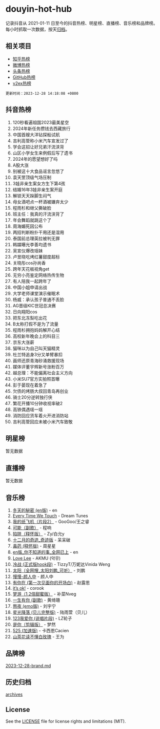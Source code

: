 # douyin-hot-hub

记录抖音从 2021-01-11 日至今的抖音热榜、明星榜、直播榜、音乐榜和品牌榜。每小时抓取一次数据，按天[归档](archives)。

## 相关项目

- [知乎热榜](https://github.com/lonnyzhang423/zhihu-hot-hub)
- [微博热榜](https://github.com/lonnyzhang423/weibo-hot-hub)
- [头条热榜](https://github.com/lonnyzhang423/toutiao-hot-hub)
- [GitHub热榜](https://github.com/lonnyzhang423/github-hot-hub)
- [v2ex热榜](https://github.com/lonnyzhang423/v2ex-hot-hub)


`更新时间：2023-12-28 14:18:08 +0800`

## 抖音热榜

1. 120秒看遍祖国2023最美星空
1. 2024年新任务攒钱去西藏旅行
1. 中国首艘大洋钻探船试航
1. 吉利高管称小米汽车宣发过了
1. 学会这招让好兄弟汗流浃背
1. 山区小学女生来例假后写了遗书
1. 2024年的愿望想好了吗
1. A股大涨
1. 别被这十大食品谣言忽悠了
1. 袁天罡顶级气场压制
1. 3娃非亲生案女方生下第4孩
1. 结婚16年3娃非亲生案开庭
1. 解锁天天跺脚生闷气
1. 母女酒吧点一杯酒被嫌弃太少
1. 程雨杉和继父撕破脸
1. 班主任：我真的汗流浃背了
1. 年会舞蹈就跳这个了
1. 周海媚死因公布
1. 两招判断粉扑干用还是湿用
1. 泰国前总理英拉被判无罪
1. 韩媒曝光李善均遗书
1. 吴宣仪爆改瑶妹
1. 卢昱晓吃烤红薯甜度超标
1. 关晓彤cos孙尚香
1. 跨年天花板视角get
1. 无穷小亮鉴定网络热传生物
1. 有人陪我一起跨年了
1. 中国小姐申请出战
1. 大学老师课堂演示催眠术
1. 杨威：承认孩子普通不丢脸
1. AG晋级KIC世冠总决赛
1. 日向翔阳cos
1. 把东北冻梨吃出花
1. B太称打假不是为了流量
1. 程雨杉拥抱妈妈解开心结
1. 高校新年晚会上的科目三
1. 京东大涨薪
1. 猫咪以为自己叫天猫精灵
1. 杜兰特追身3分又单臂暴扣
1. 画师还原青海砂涌救援现场
1. 媒体评董宇辉新号涨粉百万
1. 越总理：不能偏离社会主义方向
1. 小米SU7官方实拍照首曝
1. 彭于晏现在着急了
1. 欠债的烤肠大叔回青岛再创业
1. 骑士20分逆转独行侠
1. 繁花开播10分钟收视率破2
1. 高铁偶遇瑶一瑶
1. 消防回应货车着火开进消防站
1. 吉利高管回应未被小米汽车致敬

## 明星榜

暂无数据

## 直播榜

暂无数据

## 音乐榜

1. [冬天的秘密 (en版)](https://sf3-cdn-tos.douyinstatic.com/obj/tos-cn-ve-2774/okIuMHDdzyf3FjGK4Lphe1vfHcQaPIHAg0Z4CR) - en
1. [Every Time We Touch](https://sf3-cdn-tos.douyinstatic.com/obj/tos-cn-ve-2774/ogN6lUKQeBBfEVhIOMikG1CcJjugxk1tztZyhP) - Dream Tunes
1. [我的纸飞机（片段2）](https://sf6-cdn-tos.douyinstatic.com/obj/tos-cn-ve-2774/oM2ZrKcg2CD5AeRB2gkeXOFB1IxAGJdZPazYHf) - GooGoo/王之睿
1. [可能（副歌）](https://sf6-cdn-tos.douyinstatic.com/obj/tos-cn-ve-2774/cde1731888894259b333569393c2fb51) - 程响
1. [陷阱（释怀版）](https://sf6-cdn-tos.douyinstatic.com/obj/tos-cn-ve-2774/oE8C21LeZrzKLDFfQYgMzx4GAIHageG5IzayY7) - Zy/白允y
1. [十二月的奇迹_奇迹版](https://sf6-cdn-tos.douyinstatic.com/obj/tos-cn-ve-2774/oMslvA9FBzGMGHnyUuoiiUjtIAXfMz6tzwByW8) - 呆呆破
1. [毒药 (释怀版)](https://sf6-cdn-tos.douyinstatic.com/obj/tos-cn-ve-2774/oYILMEAzspdZBIzy4frJNB8ZHPHWAhiwowd4Ad) - 周星星
1. [en版_你不知道的事_全网已上](https://sf3-cdn-tos.douyinstatic.com/obj/tos-cn-ve-2774/o4QbYLDezHUtFyDKdF9XfmPhIewaqEQAggj6Cb) - en
1. [Love Lee](https://sf3-cdn-tos.douyinstatic.com/obj/tos-cn-ve-2774/o05GbkJGbCBTdDnMtB0fwOYgkeZp23vrWQDQBS) - AKMU (악뮤)
1. [冷战 (正式版hook段)](https://sf6-cdn-tos.douyinstatic.com/obj/tos-cn-ve-2774/oMuEoiBasWApEMVDgNiI8VAByNmwo5J0pyf8Yx) - TizzyT/万妮达Vinida Weng
1. [太阳（全网搜_太阳刘鹏_可听）](https://sf6-cdn-tos.douyinstatic.com/obj/tos-cn-ve-2774/ogWbyIQnlBFImVbeDocRdCIYtBHlbJXgfZMvgz) - 刘鹏
1. [慢慢-颜人中](https://sf3-cdn-tos.douyinstatic.com/obj/tos-cn-ve-2774/ocjHNfBXdBxQNC8ZGAeoLMFTUgtBg8bkExunDC) - 颜人中
1. [有你在 (第一次见面你的开场白)](https://sf6-cdn-tos.douyinstatic.com/obj/tos-cn-ve-2774/oAthrQ3ClJBfI57uBoFEgNDYtNCZ0TSYQQfxQ0) - 赵露思
1. [it’s ok!](https://sf3-cdn-tos.douyinstatic.com/obj/tos-cn-ve-2774/0fc4d0ee28444bd0ab76e8b7c0003f52) - corook
1. [梦游（1.2倍甜蜜版）](https://sf3-cdn-tos.douyinstatic.com/obj/tos-cn-ve-2774/o4gyAUm8hwufoEABmwVIiQtHsFuGzAEEWtNMzo) - 补菜Nveg
1. [一生有你 (副歌)](https://sf3-cdn-tos.douyinstatic.com/obj/tos-cn-ve-2774/o8xzM8HLaQzgMiJ96FKAWCenIuzkFpfClDdmeW) - 黄绮珊
1. [熬夜 (emo版)](https://sf6-cdn-tos.douyinstatic.com/obj/tos-cn-ve-2774/ocQZvZErLThAfNQOtBZ178gQDfCDFBL9iB5lvY) - 刘宇宁
1. [星光降落 (贝儿完整版)](https://sf6-cdn-tos.douyinstatic.com/obj/tos-cn-ve-2774/okwB9hAwyAtsFFkFBzAX1hOOfQuIoMNs0W2Mwr) - 陆雨萱（贝儿）
1. [123我爱你 (说唱片段)](https://sf6-cdn-tos.douyinstatic.com/obj/tos-cn-ve-2774/oYCWFpY0hL9kda0dQKIGDYeKYfQmAse0DgpDjz) - LZ轮子
1. [是你（剪辑版）](https://sf3-cdn-tos.douyinstatic.com/obj/tos-cn-ve-2774/46019dae783c4c969944217fe1cfafc4) - 梦然
1. [525 (加速版)](https://sf6-cdn-tos.douyinstatic.com/obj/tos-cn-ve-2774/oIfKCtqfDyP8Vc9FpAPgWMyezT6LnDT1abRwGg) - 卡西恩Cacien
1. [山茶花读不懂白玫瑰](https://sf3-cdn-tos.douyinstatic.com/obj/tos-cn-ve-2774/osfn8B7DktrRHEPJgPCfDbw7QDQEkwC16BxZg9) - 王为

## 品牌榜

[2023-12-28-brand.md](archives/2023-12-28-brand.md)

## 历史归档

[archives](archives)

## License

See the [LICENSE](LICENSE) file for license rights and limitations (MIT).
